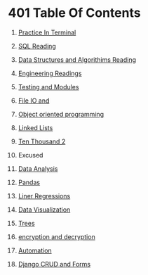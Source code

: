 # 401 Table Of Contents

1. [Practice In Terminal](PracticeInTerminal.md)

2. [SQL Reading](sql.md)

3. [Data Structures and Algorithims Reading](DataStructures.md)

4. [Engineering Readings](engineeringReadings.md)

5. [Testing and Modules](TestingAndModules.md)

6. [File IO and](fileIOandExceptions.md)

7. [Object oriented programming](objectOriented.md)

8. [Linked Lists](LinkedList.md)

9. [Ten Thousand 2](TenThousand2.md)

10. Excused

11. [Data Analysis](DataAnalysis.md)

12. [Pandas](Pandas12.md)

13. [Liner Regressions](LinearRegressions13.md)

14. [Data Visualization](DataVIsualization14.md)

15. [Trees](Trees15.md)

18. [encryption and decryption](Cryptography18.md) 

19. [Automation](Automation19.md)

28. [Django CRUD and Forms]()

